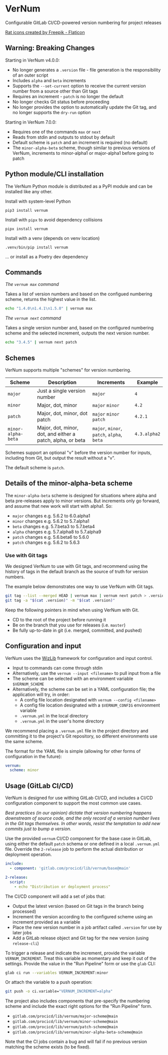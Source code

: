 # VerNum

Configurable GitLab CI/CD-powered version numbering for project releases

<a href="https://www.flaticon.com/free-icons/rat" title="rat icons">Rat icons created by Freepik - Flaticon</a>

## Warning: Breaking Changes

Starting in VerNum v4.0.0:

- No longer generates a `.version` file - file generation is the responsibility of an outer script
- Includes `alpha` and `beta` increments
- Supports the `--set-current` option to receive the current version number from a source other than Git tags
- Requires an increment - `patch` is no longer the default
- No longer checks Git status before proceeding
- No longer provides the option to automatically update the Git tag, and no longer supports the `dry-run` option

Starting in VerNum 7.0.0:

- Requires one of the commands `max` or `next`
- Reads from stdin and outputs to stdout by default
- Default scheme is `patch` and an increment is required (no default)
- The `minor-alpha-beta` scheme, though similar to previous versions of VerNum, increments to minor-alpha1 or major-alpha1 before going to patch

## Python module/CLI installation

The VerNum Python module is distributed as a PyPI module and can be installed like any other.

Install with system-level Python

```
pip3 install vernum
```

Install with `pipx` to avoid dependency collisions

```
pipx install vernum
```

Install with a venv (depends on venv location)

```
.venv/bin/pip install vernum
```

... or install as a Poetry dev dependency


## Commands

*The `vernum max` command*

Takes a list of version numbers and based on the configued numbering scheme, returns the highest value in the list.

```bash
echo "1.4.0\n1.4.1\n1.5.0" | vernum max
```

*The `vernum next` command*

Takes a single version number and, based on the configured numbering scheme and the selected increment, outputs the next version number.

```bash
echo "3.4.5" | vernum next patch
```

## Schemes

VerNum supports multiple "schemes" for version numbering.

| Scheme | Description | Increments | Example |
| --- | --- | ---| --- |
| `major` | Just a single version number | `major` | `4` |
| `minor` | Major, dot, minor | `major` `minor` | `4.2` |
| `patch` | Major, dot, minor, dot patch | `major` `minor` `patch` | `4.2.1` |
| `minor-alpha-beta` | Major, dot, minor, dot, and either a patch, alpha, or beta | `major`, `minor`, `patch`, `alpha`, `beta` | `4.3.alpha2` |

Schemes support an optional "v" before the version number for inputs, including from Git, but output the result without a "v".

The default scheme is `patch`.

## Details of the minor-alpha-beta scheme

The `minor-alpha-beta` scheme is designed for situations where alpha and beta pre-releases apply to minor versions. But increments only go forward, and assume that new work will start with alpha1. So:

- `major` changes e.g. 5.6.2 to 6.0.alpha1
- `minor` changes e.g. 5.6.2 to 5.7.alpha1
- `beta` changes e.g. 5.7.beta3 to 5.7.beta4
- `alpha` changes e.g. 5.7.alpha8 to 5.7.alpha9
- `patch` changes e.g. 5.6.beta6 to 5.6.0
- `patch` changes e.g. 5.6.2 to 5.6.3


### Use with Git tags

We designed VerNum to use with Git tags, and recommend using the history of tags in the default branch as the  source of truth for version numbers.

The example below demonstrates one way to use VerNum with Git tags.

```bash
git tag --list --merged HEAD | vernum max | vernum next patch > .version
git tag -a "$(cat .version)" -m "$(cat .version)"
```

Keep the following pointers in mind when using VerNum with Git.

- CD to the root of the project before running it
- Be on the branch that you use for releases (i.e. `master`)
- Be fully up-to-date in git (i.e. merged, committed, and pushed)


## Configuration and input

VerNum uses the [WizLib](https://gitlab.com/steampunk-wizard/wizlib) framework for configuration and input control.

- Input to commands can come through stdin
- Alternatively, use the `vernum --input <filename>` to pull input from a file
- The scheme can be selected with an environment variable `$VERNUM_SCHEME`
- Alternatively, the scheme can be set in a YAML configuration file; the application will try, in order:
  - A config file location designated with `vernum --config <filename>`
  - A config file location designated with a `$VERNUM_CONFIG` environment variable
  - `.vernum.yml` in the local directory
  - `.vernum.yml` in the user's home directory

We recommend placing a `.vernum.yml` file in the project directory and committing it to the project's Git repository, so different environments use the same scheme.

The format for the YAML file is simple (allowing for other forms of configuration in the future):

```yaml
vernum:
  scheme: minor
```

## Usage (GitLab CI/CD)

VerNum is designed for use withing GitLab CI/CD, and includes a CI/CD configuration component to support the most common use cases.

_*Best practices (in our opinion) dictate that version numbering happens downstream of source code, and the only record of a version number lives in the Git tags themselves. In other words, resist the temptation to add new commits just to bump a version.*_

Use the provided `vernum` CI/CD component for the base case in GitLab, using either the default `patch` schema or one defined in a local `.vernum.yml` file. Override the `2-release` job to perform the actual distribution or deployment operation.

```yaml
include:
  - component: 'gitlab.com/procicd/lib/vernum/base@main'

2-release:
  script:
    - echo "Distribution or deployment process"
```

The CI/CD component will add a set of jobs that:

- Output the latest version (based on Git tags in the branch being processed)
- Increment the version according to the configured scheme using an increment provided as a variable
- Place the new version number in a job artifact called `.version` for use by later jobs
- Add a GitLab release object and Git tag for the new version (using `release-cli`)

To trigger a release and indicate the increment, provide the variable `VERNUM_INCREMENT`. Treat this variable as momentary and keep it out of the settings. Provide the value in the "Run Pipeline" form or use the `glab` CLI:

```bash
glab ci run --variables VERNUM_INCREMENT:minor
```

Or attach the variable to a push operation:

```bash
git push -o ci.variable="VERNUM_INCREMENT=alpha"
```

The project also includes components that pre-specify the numbering scheme and include the exact right options for the "Run Pipeline" form.

- `gitlab.com/procicd/lib/vernum/major-scheme@main`
- `gitlab.com/procicd/lib/vernum/minor-scheme@main`
- `gitlab.com/procicd/lib/vernum/patch-scheme@main`
- `gitlab.com/procicd/lib/vernum/minor-alpha-beta-scheme@main`

Note that the CI jobs contain a bug and will fail if no previous version matching the scheme exists (to be fixed).